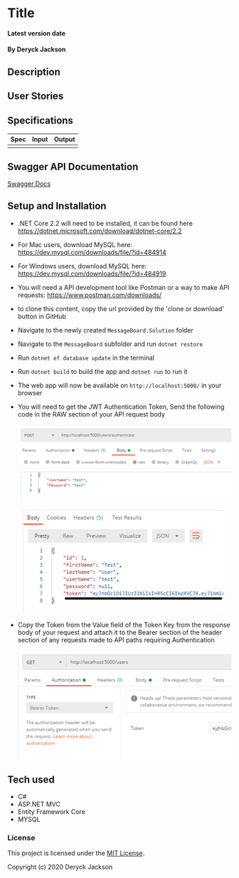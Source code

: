 # Title

#### Latest version date

#### By Deryck Jackson

## Description



## User Stories



## Specifications

| Spec | Input | Output |
| :---: | :---: | :---: |
|  |  |

## Swagger API Documentation

[Swagger Docs](https://app.swaggerhub.com/apis-docs/deryck2/message-board_solution/1.0)

## Setup and Installation

* .NET Core 2.2 will need to be installed, it can be found here https://dotnet.microsoft.com/download/dotnet-core/2.2
* For Mac users, download MySQL here: https://dev.mysql.com/downloads/file/?id=484914
* For Windows users, download MySQL here: https://dev.mysql.com/downloads/file/?id=484919
* You will need a API development tool like Postman or a way to make API requests: https://www.postman.com/downloads/
* to clone this content, copy the url provided by the 'clone or download' button in GitHub
* Navigate to the newly created `MessageBoard.Solution` folder
* Navigate to the `MessageBoard` subfolder and run `dotnet restore`
* Run `dotnet ef database update` in the terminal
* Run `dotnet build` to build the app and `dotnet run` to run it
* The web app will now be available on `http://localhost:5000/` in your browser
* You will need to get the JWT Authentication Token, Send the following code in the RAW section of your API request body

  ![Request Body](UserAuthRequest.PNG)  

  ![Response Body](AuthResponseBody.PNG)
* Copy the Token from the Value field of the Token Key from the response body of your request and attach it to the Bearer section of the header section of any requests made to API paths requiring Authentication

  ![Bearer Token](BearerTokenLocation.PNG)

## Tech used

* C#
* ASP.NET MVC
* Entity Framework Core
* MYSQL

### License

This project is licensed under the [MIT License](https://opensource.org/licenses/MIT).

Copyright (c) 2020 Deryck Jackson